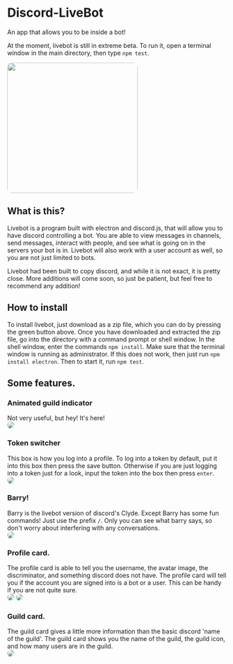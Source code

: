 # Discord-LiveBot
An app that allows you to be inside a bot!

At the moment, livebot is still in extreme beta. To run it, open a terminal window in the main directory, then type `npm test`.

<img src='https://i.imgur.com/rRcAOBj.png' height='300px' style='border-radius: 10px;'/>

## What is this?
Livebot is a program built with electron and discord.js, that will allow you to have discord controlling a bot. You are able to view messages in channels, send messages, interact with people, and see what is going on in the servers your bot is in. Livebot will also work with a user account as well, so you are not just limited to bots.

Livebot had been built to copy discord, and while it is not exact, it is pretty close. More additions will come soon, so just be patient, but feel free to recommend any addition!

## How to install
To install livebot, just download as a zip file, which you can do by pressing the green button above. Once you have downloaded and extracted the zip file, go into the directory with a command prompt or shell window. In the shell window, enter the commands `npm install`. Make sure that the terminal window is running as administrator. If this does not work, then just run `npm install electron`. Then to start it, run `npm test`.

## Some features.
### Animated guild indicator
Not very useful, but hey! It's here! <br>
<img src='https://i.imgur.com/o4SWjpX.gif' style='border-radius: 10px;'>
</br>

### Token switcher
This box is how you log into a profile. To log into a token by default, put it into this box then press the save button. Otherwise if you are just logging into a token just for a look, input the token into the box then press `enter`.<br>
<img src='https://i.imgur.com/dbWcX2O.png' style='border-radius: 10px;'>
</br>

### Barry!
Barry is the livebot version of discord's Clyde. Except Barry has some fun commands! Just use the prefix `/`. Only you can see what barry says, so don't worry about interfering with any conversations. <br>
<img src='https://i.imgur.com/PGInuit.png' style='border-radius: 10px;'>

### Profile card.
The profile card is able to tell you the username, the avatar image, the discriminator, and something discord does not have. The profile card will tell you if the account you are signed into is a bot or a user. This can be handy if you are not quite sure. <br>
<img src='https://i.imgur.com/CXWnkQl.png' style='border-radius: 10px;'>
<img src='https://i.imgur.com/EZH16A7.png' style='border-radius: 10px;'>

### Guild card.
The guild card gives a little more information than the basic discord 'name of the guild'. The guild card shows you the name of the guild, the guild icon, and how many users are in the guild. <br>
<img src='https://i.imgur.com/NJiVQ6K.png' style='border-radius: 10px;'>
